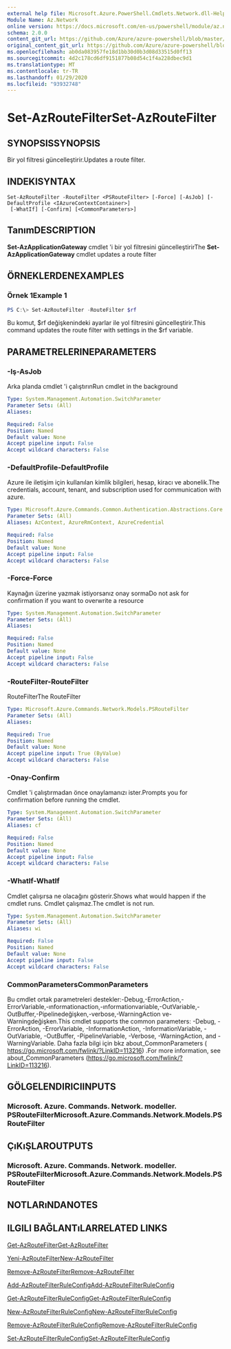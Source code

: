 ```yaml
---
external help file: Microsoft.Azure.PowerShell.Cmdlets.Network.dll-Help.xml
Module Name: Az.Network
online version: https://docs.microsoft.com/en-us/powershell/module/az.network/set-azroutefilter
schema: 2.0.0
content_git_url: https://github.com/Azure/azure-powershell/blob/master/src/Network/Network/help/Set-AzRouteFilter.md
original_content_git_url: https://github.com/Azure/azure-powershell/blob/master/src/Network/Network/help/Set-AzRouteFilter.md
ms.openlocfilehash: ab0da083957fe18d1bb30d0b3d08d33515d0ff13
ms.sourcegitcommit: 4d2c178cd6df9151877b08d54c1f4a228dbec9d1
ms.translationtype: MT
ms.contentlocale: tr-TR
ms.lasthandoff: 01/29/2020
ms.locfileid: "93932748"
---
```

# <span data-ttu-id="4b08d-101">Set-AzRouteFilter</span><span class="sxs-lookup"><span data-stu-id="4b08d-101">Set-AzRouteFilter</span></span>

## <span data-ttu-id="4b08d-102">SYNOPSIS</span><span class="sxs-lookup"><span data-stu-id="4b08d-102">SYNOPSIS</span></span>
<span data-ttu-id="4b08d-103">Bir yol filtresi güncelleştirir.</span><span class="sxs-lookup"><span data-stu-id="4b08d-103">Updates a route filter.</span></span>

## <span data-ttu-id="4b08d-104">INDEKI</span><span class="sxs-lookup"><span data-stu-id="4b08d-104">SYNTAX</span></span>

```
Set-AzRouteFilter -RouteFilter <PSRouteFilter> [-Force] [-AsJob] [-DefaultProfile <IAzureContextContainer>]
 [-WhatIf] [-Confirm] [<CommonParameters>]
```

## <span data-ttu-id="4b08d-105">Tanım</span><span class="sxs-lookup"><span data-stu-id="4b08d-105">DESCRIPTION</span></span>
<span data-ttu-id="4b08d-106">**Set-AzApplicationGateway** cmdlet 'i bir yol filtresini güncelleştirir</span><span class="sxs-lookup"><span data-stu-id="4b08d-106">The **Set-AzApplicationGateway** cmdlet updates a route filter</span></span>

## <span data-ttu-id="4b08d-107">ÖRNEKLERDEN</span><span class="sxs-lookup"><span data-stu-id="4b08d-107">EXAMPLES</span></span>

### <span data-ttu-id="4b08d-108">Örnek 1</span><span class="sxs-lookup"><span data-stu-id="4b08d-108">Example 1</span></span>
```powershell
PS C:\> Set-AzRouteFilter -RouteFilter $rf
```

<span data-ttu-id="4b08d-109">Bu komut, $rf değişkenindeki ayarlar ile yol filtresini güncelleştirir.</span><span class="sxs-lookup"><span data-stu-id="4b08d-109">This command updates the route filter with settings in the $rf variable.</span></span>

## <span data-ttu-id="4b08d-110">PARAMETRELERINE</span><span class="sxs-lookup"><span data-stu-id="4b08d-110">PARAMETERS</span></span>

### <span data-ttu-id="4b08d-111">-Iş</span><span class="sxs-lookup"><span data-stu-id="4b08d-111">-AsJob</span></span>
<span data-ttu-id="4b08d-112">Arka planda cmdlet 'i çalıştırın</span><span class="sxs-lookup"><span data-stu-id="4b08d-112">Run cmdlet in the background</span></span>

```yaml
Type: System.Management.Automation.SwitchParameter
Parameter Sets: (All)
Aliases:

Required: False
Position: Named
Default value: None
Accept pipeline input: False
Accept wildcard characters: False
```

### <span data-ttu-id="4b08d-113">-DefaultProfile</span><span class="sxs-lookup"><span data-stu-id="4b08d-113">-DefaultProfile</span></span>
<span data-ttu-id="4b08d-114">Azure ile iletişim için kullanılan kimlik bilgileri, hesap, kiracı ve abonelik.</span><span class="sxs-lookup"><span data-stu-id="4b08d-114">The credentials, account, tenant, and subscription used for communication with azure.</span></span>

```yaml
Type: Microsoft.Azure.Commands.Common.Authentication.Abstractions.Core.IAzureContextContainer
Parameter Sets: (All)
Aliases: AzContext, AzureRmContext, AzureCredential

Required: False
Position: Named
Default value: None
Accept pipeline input: False
Accept wildcard characters: False
```

### <span data-ttu-id="4b08d-115">-Force</span><span class="sxs-lookup"><span data-stu-id="4b08d-115">-Force</span></span>
<span data-ttu-id="4b08d-116">Kaynağın üzerine yazmak istiyorsanız onay sorma</span><span class="sxs-lookup"><span data-stu-id="4b08d-116">Do not ask for confirmation if you want to overwrite a resource</span></span>

```yaml
Type: System.Management.Automation.SwitchParameter
Parameter Sets: (All)
Aliases:

Required: False
Position: Named
Default value: None
Accept pipeline input: False
Accept wildcard characters: False
```

### <span data-ttu-id="4b08d-117">-RouteFilter</span><span class="sxs-lookup"><span data-stu-id="4b08d-117">-RouteFilter</span></span>
<span data-ttu-id="4b08d-118">RouteFilter</span><span class="sxs-lookup"><span data-stu-id="4b08d-118">The RouteFilter</span></span>

```yaml
Type: Microsoft.Azure.Commands.Network.Models.PSRouteFilter
Parameter Sets: (All)
Aliases:

Required: True
Position: Named
Default value: None
Accept pipeline input: True (ByValue)
Accept wildcard characters: False
```

### <span data-ttu-id="4b08d-119">-Onay</span><span class="sxs-lookup"><span data-stu-id="4b08d-119">-Confirm</span></span>
<span data-ttu-id="4b08d-120">Cmdlet 'i çalıştırmadan önce onaylamanızı ister.</span><span class="sxs-lookup"><span data-stu-id="4b08d-120">Prompts you for confirmation before running the cmdlet.</span></span>

```yaml
Type: System.Management.Automation.SwitchParameter
Parameter Sets: (All)
Aliases: cf

Required: False
Position: Named
Default value: None
Accept pipeline input: False
Accept wildcard characters: False
```

### <span data-ttu-id="4b08d-121">-WhatIf</span><span class="sxs-lookup"><span data-stu-id="4b08d-121">-WhatIf</span></span>
<span data-ttu-id="4b08d-122">Cmdlet çalışırsa ne olacağını gösterir.</span><span class="sxs-lookup"><span data-stu-id="4b08d-122">Shows what would happen if the cmdlet runs.</span></span> <span data-ttu-id="4b08d-123">Cmdlet çalışmaz.</span><span class="sxs-lookup"><span data-stu-id="4b08d-123">The cmdlet is not run.</span></span>

```yaml
Type: System.Management.Automation.SwitchParameter
Parameter Sets: (All)
Aliases: wi

Required: False
Position: Named
Default value: None
Accept pipeline input: False
Accept wildcard characters: False
```

### <span data-ttu-id="4b08d-124">CommonParameters</span><span class="sxs-lookup"><span data-stu-id="4b08d-124">CommonParameters</span></span>
<span data-ttu-id="4b08d-125">Bu cmdlet ortak parametreleri destekler:-Debug,-ErrorAction,-ErrorVariable,-ınformationaction,-ınformationvariable,-OutVariable,-OutBuffer,-Pipelinedeğişken,-verbose,-WarningAction ve-Warningdeğişken.</span><span class="sxs-lookup"><span data-stu-id="4b08d-125">This cmdlet supports the common parameters: -Debug, -ErrorAction, -ErrorVariable, -InformationAction, -InformationVariable, -OutVariable, -OutBuffer, -PipelineVariable, -Verbose, -WarningAction, and -WarningVariable.</span></span> <span data-ttu-id="4b08d-126">Daha fazla bilgi için bkz about_CommonParameters ( https://go.microsoft.com/fwlink/?LinkID=113216) .</span><span class="sxs-lookup"><span data-stu-id="4b08d-126">For more information, see about_CommonParameters (https://go.microsoft.com/fwlink/?LinkID=113216).</span></span>

## <span data-ttu-id="4b08d-127">GÖLGELENDIRICI</span><span class="sxs-lookup"><span data-stu-id="4b08d-127">INPUTS</span></span>

### <span data-ttu-id="4b08d-128">Microsoft. Azure. Commands. Network. modeller. PSRouteFilter</span><span class="sxs-lookup"><span data-stu-id="4b08d-128">Microsoft.Azure.Commands.Network.Models.PSRouteFilter</span></span>

## <span data-ttu-id="4b08d-129">ÇıKıŞLAR</span><span class="sxs-lookup"><span data-stu-id="4b08d-129">OUTPUTS</span></span>

### <span data-ttu-id="4b08d-130">Microsoft. Azure. Commands. Network. modeller. PSRouteFilter</span><span class="sxs-lookup"><span data-stu-id="4b08d-130">Microsoft.Azure.Commands.Network.Models.PSRouteFilter</span></span>

## <span data-ttu-id="4b08d-131">NOTLARıNDA</span><span class="sxs-lookup"><span data-stu-id="4b08d-131">NOTES</span></span>

## <span data-ttu-id="4b08d-132">ILGILI BAĞLANTıLAR</span><span class="sxs-lookup"><span data-stu-id="4b08d-132">RELATED LINKS</span></span>

[<span data-ttu-id="4b08d-133">Get-AzRouteFilter</span><span class="sxs-lookup"><span data-stu-id="4b08d-133">Get-AzRouteFilter</span></span>](./Get-AzRouteFilter.md)

[<span data-ttu-id="4b08d-134">Yeni-AzRouteFilter</span><span class="sxs-lookup"><span data-stu-id="4b08d-134">New-AzRouteFilter</span></span>](./New-AzRouteFilter.md)

[<span data-ttu-id="4b08d-135">Remove-AzRouteFilter</span><span class="sxs-lookup"><span data-stu-id="4b08d-135">Remove-AzRouteFilter</span></span>](./Remove-AzRouteFilter.md)

[<span data-ttu-id="4b08d-136">Add-AzRouteFilterRuleConfig</span><span class="sxs-lookup"><span data-stu-id="4b08d-136">Add-AzRouteFilterRuleConfig</span></span>](./Add-AzRouteFilterRuleConfig.md)

[<span data-ttu-id="4b08d-137">Get-AzRouteFilterRuleConfig</span><span class="sxs-lookup"><span data-stu-id="4b08d-137">Get-AzRouteFilterRuleConfig</span></span>](./Get-AzRouteFilterRuleConfig.md)

[<span data-ttu-id="4b08d-138">New-AzRouteFilterRuleConfig</span><span class="sxs-lookup"><span data-stu-id="4b08d-138">New-AzRouteFilterRuleConfig</span></span>](./New-AzRouteFilterRuleConfig.md)

[<span data-ttu-id="4b08d-139">Remove-AzRouteFilterRuleConfig</span><span class="sxs-lookup"><span data-stu-id="4b08d-139">Remove-AzRouteFilterRuleConfig</span></span>](./Remove-AzRouteFilterRuleConfig.md)

[<span data-ttu-id="4b08d-140">Set-AzRouteFilterRuleConfig</span><span class="sxs-lookup"><span data-stu-id="4b08d-140">Set-AzRouteFilterRuleConfig</span></span>](./Set-AzRouteFilterRuleConfig.md)
